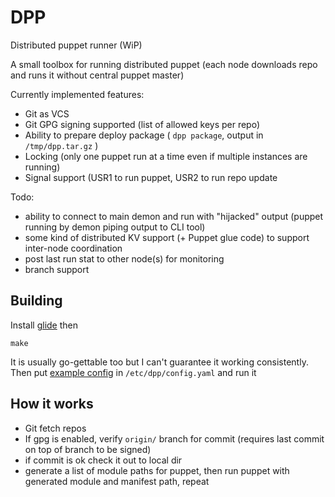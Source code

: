 # DPP

Distributed puppet runner (WiP)

A small toolbox for running distributed puppet (each node downloads repo and runs it without central puppet master)

Currently implemented features:

* Git as VCS
* Git GPG signing supported (list of allowed keys per repo)
* Ability to prepare deploy package ( `dpp package`, output in `/tmp/dpp.tar.gz` )
* Locking (only one puppet run at a time even if multiple instances are running)
* Signal support (USR1 to run puppet, USR2 to run repo update

Todo:

* ability to connect to main demon and run with "hijacked" output (puppet running by demon piping output to CLI tool)
* some kind of distributed KV support (+ Puppet glue code) to support inter-node coordination
* post last run stat to other node(s) for monitoring
* branch support


## Building

Install [glide](https://github.com/Masterminds/glide) then

    make

It is usually go-gettable too but I can't guarantee it working consistently.
Then put [example config](config.example.yaml) in `/etc/dpp/config.yaml` and run it

## How it works

* Git fetch repos
* If gpg is enabled, verify `origin/` branch for commit (requires last commit on top of branch to be signed)
* if commit is ok check it out to local dir
* generate a list of module paths for puppet, then run puppet with generated module and manifest path, repeat
